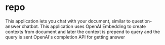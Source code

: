 # repo
This application lets you chat with your document, similar to question-answer chatbot. This application uses OpenAI Embedding to create contexts from document and later the context is prepend to query and the query is sent OpenAI's completion API for getting answer
